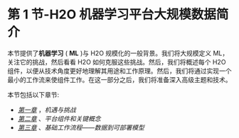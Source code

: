 

# 第 1 节-H2O 机器学习平台大规模数据简介

本节提供了**机器学习** ( **ML** )与 H2O 规模化的一般背景。我们将大规模定义 ML，关注它的挑战，然后看看 H2O 如何克服这些挑战。然后，我们将概述每个 H2O 组件，以便从技术角度更好地理解其用途和工作原理。然后，我们将通过实现一个最小的工作流来使组件工作。在这一部分之后，我们将准备深入高级主题和技术。

本节包括以下章节:

*   [*第一章*](B16721_01_Final_SK_ePub.xhtml#_idTextAnchor015) ，*机遇与挑战*
*   [*第二章*](B16721_02_Final_SK_ePub.xhtml#_idTextAnchor024) 、*平台组件和关键概念*
*   [*第三章*](B16721_03_Final_SK_ePub.xhtml#_idTextAnchor042) 、*基础工作流程——数据到可部署模型*